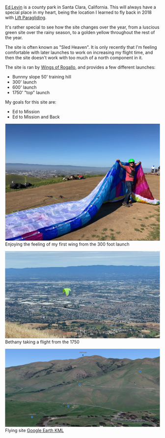 ---
---

[Ed Levin](https://parks.sccgov.org/santa-clara-county-parks/ed-r-levin-county-park) is a county park in Santa Clara, California.  This will always have a special place in my heart, being the location I learned to fly back in 2018 with [Lift Paragliding](http://liftparagliding.com/).

It's rather special to see how the site changes over the year, from a luscious green site over the rainy season, to a golden yellow throughout the rest of the year.

The site is often known as "Sled Heaven".  It is only recently that I'm feeling comfortable with later launches to work on increasing my flight time, and then the site doesn't work with too much of a north component in it.

The site is ran by [Wings of Rogallo](https://wingsofrogallo.org/ed-levin/), and provides a few different launches:
- Bunnny slope 50' training hill
- 300' launch
- 600' launch
- 1750' "top" launch

My goals for this site are:
- Ed to Mission
- Ed to Mission and Back

![Enjoying the feeling of my first wing from the 300 foot launch](/flying-location/ed-levin/first-wing.png)
Enjoying the feeling of my first wing from the 300 foot launch


![Bethany taking a flight from the 1750](1750.jpg)
Bethany taking a flight from the 1750

![flying site](flying-site.jpg)
Flying site [Google Earth KML](kml.kml)